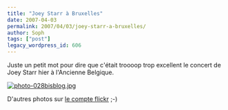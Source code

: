 ```yaml
---
title: "Joey Starr à Bruxelles"
date: 2007-04-03
permalink: 2007/04/03/joey-starr-a-bruxelles/
author: Soph
tags: ["post"]
legacy_wordpress_id: 606
---
```


Juste un petit mot pour dire que c'était troooop trop excellent le concert de Joey Starr hier à l'Ancienne Belgique.

<a href="https://64k.be/wp-content/uploads/2007/04/photo-028bisblog.jpg" title="photo-028bisblog.jpg"><img src="https://64k.be/wp-content/uploads/2007/04/photo-028bisblog.jpg" alt="photo-028bisblog.jpg" /></a>

<!-- excerpt -->

D'autres photos sur [le compte flickr](http://www.flickr.com/photos/64k/sets/72157600046807229/) ;-)
